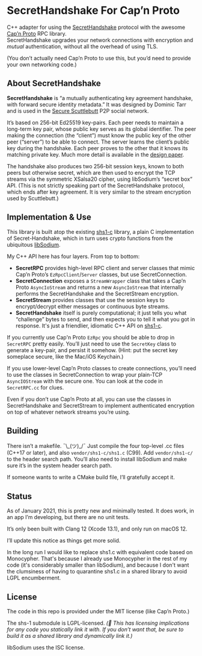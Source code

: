 #  SecretHandshake For Cap’n Proto

C++ adapter for using the [SecretHandshake](https://github.com/auditdrivencrypto/secret-handshake) protocol with the awesome [Cap’n Proto](https://capnproto.org/) RPC library.  
SecretHandshake upgrades your network connections with encryption and _mutual_ authentication, without all the overhead of using TLS.

(You don’t actually need Cap’n Proto to use this, but you’d need to provide your own networking code.)

## About SecretHandshake

**SecretHandshake** is “a mutually authenticating key agreement handshake, with forward secure identity metadata.” It was designed by Dominic Tarr and is used in the [Secure Scuttlebutt](https://scuttlebutt.nz) P2P social network.

It’s based on 256-bit Ed25519 key-pairs. Each peer needs to maintain a long-term key pair, whose public key serves as its global identifier. The peer making the connection (the “client”) must know the public key of the other peer (“server”) to be able to connect. The server learns the client’s public key during the handshake. Each peer proves to the other that it knows its matching private key. Much more detail is available in the [design paper](http://dominictarr.github.io/secret-handshake-paper/shs.pdf).

The handshake also produces two 256-bit session keys, known to both peers but otherwise secret, which are then used to encrypt the TCP streams via the symmetric XSalsa20 cipher, using libSodium’s “secret box” API. (This is not strictly speaking part of the SecretHandshake protocol, which ends after key agreement. It is very similar to the stream encryption used by Scuttlebutt.)

## Implementation & Use

This library is built atop the existing [shs1-c](https://github.com/sunrise-choir/shs1-c) library, a plain C implementation of Secret-Handshake, which in turn uses crypto functions from the ubiquitous [libSodium](https://github.com/jedisct1/libsodium).

My C++ API here has four layers. From top to bottom:

- **SecretRPC** provides high-level RPC client and server classes that mimic Cap’n Proto’s `EzRpcClient`/`Server` classes, but use SecretConnection.
- **SecretConnection** exposes a `StreamWrapper` class that takes a Cap’n Proto `AsyncIoStream` and returns a new `AsyncIoStream` that internally performs the SecretHandshake and the SecretStream encryption.
- **SecretStream** provides classes that use the session keys to encrypt/decrypt either messages or continuous byte streams.
- **SecretHandshake** itself is purely computational; it just tells you what “challenge” bytes to send, and then expects you to tell it what you got in response. It's just a friendlier, idiomatic C++ API on [shs1-c](https://github.com/sunrise-choir/shs1-c). 

If you currently use Cap'n Proto `EzRpc` you should be able to drop in `SecretRPC` pretty easily. You’ll just need to use the `SecretKey` class to generate a key-pair, and persist it somehow. (Hint: put the secret key someplace secure, like the Mac/iOS Keychain.)

If you use lower-level Cap’n Proto classes to create connections, you’ll need to use the classes in SecretConnection to wrap your plain-TCP `AsyncIOStream` with the secure one. You can look at the code in `SecretRPC.cc` for clues.

Even if you don’t use Cap’n Proto at all, you can use the classes in SecretHandshake and SecretStream to implement authenticated encryption on top of whatever network streams you’re using.

## Building

There isn’t a makefile. ¯\\\_(ツ)\_/¯ Just compile the four top-level .cc files (C++17 or later), and also `vendor/shs1-c/shs1.c` (C99). Add `vendor/shs1-c/` to the header search path. You’ll also need to install libSodium and make sure it’s in the system header search path.

If someone wants to write a CMake build file, I’ll gratefully accept it.

## Status

As of January 2021, this is pretty new and minimally tested. It does work, in an app I’m developing, but there are no unit tests.

It’s only been built with Clang 12 (Xcode 13.1), and only run on macOS 12.

I’ll update this notice as things get more solid.

In the long run I would like to replace shs1.c with equivalent code based on Monocypher. That's because I already use Monocypher in the rest of my code (it's considerably smaller than libSodium), and because I don't want the clumsiness of having to quarantine shs1.c in a shared library to avoid LGPL encumberment.

## License

The code in this repo is provided under the MIT license (like Cap’n Proto.)

The shs-1 submodule is LGPL-licensed. _(🚨 This has licensing implications for any code you statically link it with. If you don’t want that, be sure to build it as a shared library and dynamically link it.)_

libSodium uses the ISC license.
